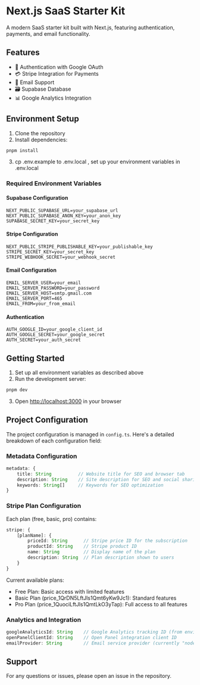 # Next.js SaaS Starter Kit

A modern SaaS starter kit built with Next.js, featuring authentication, payments, and email functionality.

## Features

- 🔐 Authentication with Google OAuth
- 💳 Stripe Integration for Payments
- 📧 Email Support
- 🗃️ Supabase Database
- 📊 Google Analytics Integration

## Environment Setup

1. Clone the repository
2. Install dependencies:
```bash
pnpm install
```

3.  cp  .env.example  to .env.local ,
    set up your environment variables in .env.local

### Required Environment Variables

#### Supabase Configuration
```env
NEXT_PUBLIC_SUPABASE_URL=your_supabase_url
NEXT_PUBLIC_SUPABASE_ANON_KEY=your_anon_key
SUPABASE_SECRET_KEY=your_secret_key
```

#### Stripe Configuration
```env
NEXT_PUBLIC_STRIPE_PUBLISHABLE_KEY=your_publishable_key
STRIPE_SECRET_KEY=your_secret_key
STRIPE_WEBHOOK_SECRET=your_webhook_secret
```

#### Email Configuration
```env
EMAIL_SERVER_USER=your_email
EMAIL_SERVER_PASSWORD=your_password
EMAIL_SERVER_HOST=smtp.gmail.com
EMAIL_SERVER_PORT=465
EMAIL_FROM=your_from_email
```

#### Authentication
```env
AUTH_GOOGLE_ID=your_google_client_id
AUTH_GOOGLE_SECRET=your_google_secret
AUTH_SECRET=your_auth_secret
```

## Getting Started

1. Set up all environment variables as described above
2. Run the development server:
```bash
pnpm dev
```

3. Open [http://localhost:3000](http://localhost:3000) in your browser

## Project Configuration

The project configuration is managed in `config.ts`. Here's a detailed breakdown of each configuration field:

### Metadata Configuration
```typescript
metadata: {
    title: String          // Website title for SEO and browser tab
    description: String    // Site description for SEO and social sharing
    keywords: String[]     // Keywords for SEO optimization
}
```

### Stripe Plan Configuration
Each plan (free, basic, pro) contains:
```typescript
stripe: {
    [planName]: {
        priceId: String      // Stripe price ID for the subscription
        productId: String    // Stripe product ID
        name: String         // Display name of the plan
        description: String  // Plan description shown to users
    }
}
```

Current available plans:
- Free Plan: Basic access with limited features
- Basic Plan (price_1QrDN5LftJls1Qmt6yKw9Jc1): Standard features
- Pro Plan (price_1QuociLftJls1QmtLkO3yTap): Full access to all features

### Analytics and Integration
```typescript
googleAnalyticsId: String    // Google Analytics tracking ID (from environment variables)
openPanelClientId: String    // Open Panel integration client ID
emailProvider: String        // Email service provider (currently "nodemailer")
```

## Support

For any questions or issues, please open an issue in the repository.
